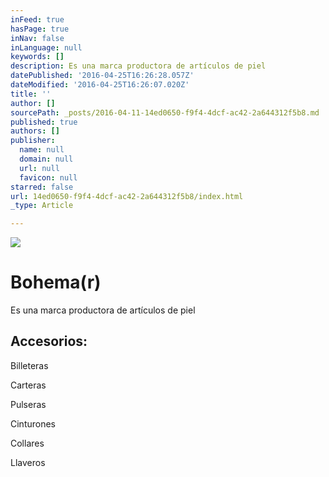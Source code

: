 ```yaml
---
inFeed: true
hasPage: true
inNav: false
inLanguage: null
keywords: []
description: Es una marca productora de artículos de piel
datePublished: '2016-04-25T16:26:28.057Z'
dateModified: '2016-04-25T16:26:07.020Z'
title: ''
author: []
sourcePath: _posts/2016-04-11-14ed0650-f9f4-4dcf-ac42-2a644312f5b8.md
published: true
authors: []
publisher:
  name: null
  domain: null
  url: null
  favicon: null
starred: false
url: 14ed0650-f9f4-4dcf-ac42-2a644312f5b8/index.html
_type: Article

---
```

![](https://the-grid-user-content.s3-us-west-2.amazonaws.com/053b36fa-fc95-4dbc-9523-15c615501628.jpg)

# Bohema(r)

Es una marca productora de artículos de piel

## Accesorios: 

Billeteras

Carteras

Pulseras

Cinturones

Collares

Llaveros